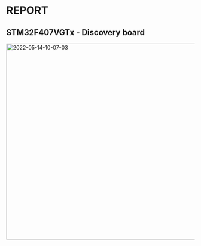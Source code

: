 # REPORT

##  STM32F407VGTx - Discovery board
<img width="526" alt="2022-05-14-10-07-03" src="https://user-images.githubusercontent.com/101009958/168410851-b96cb765-2a08-42c7-942b-aa01e757b7b0.png">

